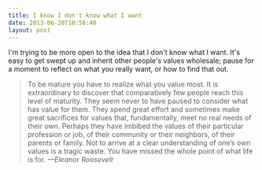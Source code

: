 ```yaml
---
title: I know I don't know what I want
date: 2013-06-20T10:58:40
layout: post
---
```


I'm trying to be more open to the idea that I don't know what I want. It's easy to get swept up and inherit other people's values wholesale; pause for a moment to reflect on what you really want, or how to find that out.

> To be mature you have to realize what you value most. It is extraordinary to discover that comparatively few people reach this level of maturity. They seem never to have paused to consider what has value for them. They spend great effort and sometimes make great sacrifices for values that, fundamentally, meet no real needs of their own. Perhaps they have imbibed the values of their particular profession or job, of their community or their neighbors, of their parents or family. Not to arrive at a clear understanding of one’s own values is a tragic waste. You have missed the whole point of what life is for. _—Eleanor Roosevelt_
